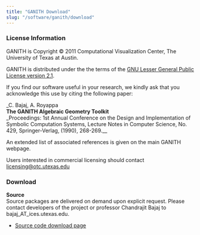 ```yaml
---
title: "GANITH Download"
slug: "/software/ganith/download"
---
```


### License Information

GANITH is Copyright © 2011 Computational Visualization Center, The University of Texas at Austin.

GANITH is distributed under the the terms of the [GNU Lesser General Public License version 2.1](http://www.gnu.org/licenses/lgpl-2.1-standalone.html).

If you find our software useful in your research, we kindly ask that you acknowledge this use by citing the following paper:

\_C. Bajaj, A. Royappa  
**The GANITH Algebraic Geometry Toolkit**  
\_Proceedings: 1st Annual Conference on the Design and Implementation of Symbolic Computation Systems, Lecture Notes in Computer Science, No. 429, Springer-Verlag, (1990), 268-269.\_\_

An extended list of associated references is given on the main GANITH webpage.

Users interested in commercial licensing should contact licensing@otc.utexas.edu

### Download

**Source**  
Source packages are delivered on demand upon explicit request. Please contact developers of the project or professor Chandrajit Bajaj to bajaj_AT_ices.utexas.edu.

- [Source code download page](http://cvcweb.ices.utexas.edu/cvcwp/?page_id=2315)
